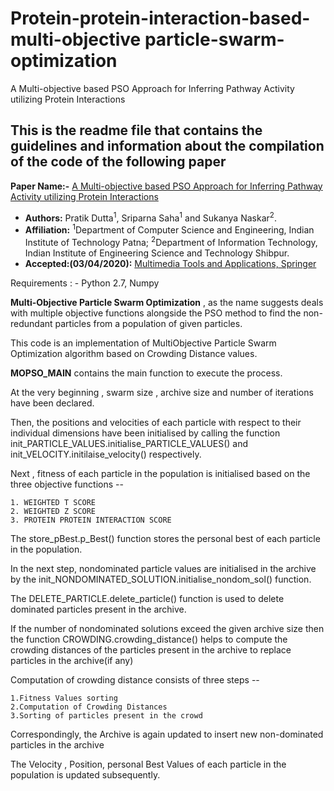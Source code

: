 # Protein-protein-interaction-based-multi-objective particle-swarm-optimization
A Multi-objective based PSO Approach for Inferring Pathway Activity utilizing Protein Interactions

## This is the readme file that contains the guidelines and information about the compilation of the code of the following paper

**Paper Name:-** [A Multi-objective based PSO Approach for Inferring Pathway Activity utilizing Protein Interactions]()

- **Authors:** Pratik Dutta<sup>1</sup>, Sriparna Saha<sup>1</sup> and Sukanya Naskar<sup>2</sup>.
- **Affiliation:** <sup>1</sup>Department of Computer Science and Engineering, Indian Institute of Technology Patna; <sup>2</sup>Department of Information Technology, Indian Institute of Engineering Science and Technology Shibpur.  
- **Accepted:(03/04/2020):** [Multimedia Tools and Applications, Springer](https://www.springer.com/journal/11042/)





Requirements : - Python 2.7, Numpy

<b>Multi-Objective Particle Swarm Optimization</b> , as the name suggests deals with multiple objective functions alongside the PSO method to find the non-redundant particles from a population of given particles.

This code is an implementation of MultiObjective Particle Swarm Optimization algorithm based on Crowding Distance values.

<b>MOPSO_MAIN</b> contains the main function to execute the process.

At the very beginning , swarm size , archive size and number of iterations have been declared.

Then, the positions and velocities of each particle with respect to their individual dimensions have been initialised by calling the function init_PARTICLE_VALUES.initialise_PARTICLE_VALUES() and init_VELOCITY.initilaise_velocity() respectively.

Next , fitness of each particle in the population is initialised based on the three objective functions --
	
	1. WEIGHTED T SCORE
	2. WEIGHTED Z SCORE
	3. PROTEIN PROTEIN INTERACTION SCORE

The store_pBest.p_Best() function stores the personal best of each particle in the population.

In the next step, nondominated particle values are initialised in the archive by the init_NONDOMINATED_SOLUTION.initialise_nondom_sol() function.

The DELETE_PARTICLE.delete_particle() function is used to delete dominated particles present in the archive.

If the number of nondominated solutions exceed the given archive size then the function CROWDING.crowding_distance() helps to compute the crowding distances of the particles present in the archive to replace particles in the archive(if any)

Computation of crowding distance consists of three steps --

	1.Fitness Values sorting
	2.Computation of Crowding Distances
	3.Sorting of particles present in the crowd

Correspondingly, the Archive is again updated to insert new non-dominated particles in the archive

The Velocity , Position, personal Best Values of each particle in the population is updated subsequently.

